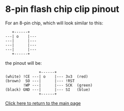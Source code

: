 # 8-pin flash chip clip pinout

For an 8-pin chip, which will look similar to this:


```
   +------+
---| o    |---
---|      |---
---|      |---
---|      |---
   +------+
```

the pinout will be:

```
               +------+
(white) !CE ---| o    |--- 3v3  (red)
(brown)  SO ---|      |--- !RST
        !WP ---|      |--- SCK  (green)
(black) GND ---|      |--- SI   (blue)
               +------+
```

[Click here to return to the main page][mainpage]

[mainpage]: index.html "The rest of the instructions"
